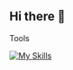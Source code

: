 ## Hi there 👋


Tools

[![My Skills](https://skillicons.dev/icons?i=js,html,css,wasm)](https://skillicons.dev)


